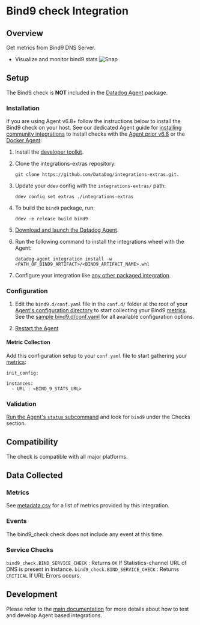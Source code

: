 
# Bind9 check Integration

## Overview

Get metrics from Bind9 DNS Server.

* Visualize and monitor bind9 stats
![Snap][1]

## Setup

The Bind9 check is **NOT** included in the [Datadog Agent][2] package.

### Installation

If you are using Agent v6.8+ follow the instructions below to install the Bind9 check on your host. See our dedicated Agent guide for [installing community integrations][3] to install checks with the [Agent prior v6.8][4] or the [Docker Agent][5]:

1. Install the [developer toolkit][6].
2. Clone the integrations-extras repository:

    ```
    git clone https://github.com/DataDog/integrations-extras.git.
    ```

3. Update your `ddev` config with the `integrations-extras/` path:

    ```
    ddev config set extras ./integrations-extras
    ```

4. To build the `bind9` package, run:

    ```
    ddev -e release build bind9
    ```

5. [Download and launch the Datadog Agent][2].
6. Run the following command to install the integrations wheel with the Agent:

    ```
    datadog-agent integration install -w <PATH_OF_BIND9_ARTIFACT>/<BIND9_ARTIFACT_NAME>.whl
    ```

7. Configure your integration like [any other packaged integration][7].

### Configuration

1. Edit the `bind9.d/conf.yaml` file in the `conf.d/` folder at the root of your [Agent's configuration directory][8] to start collecting your Bind9 [metrics](#metric-collection).
  See the [sample bind9.d/conf.yaml][9] for all available configuration options.

2. [Restart the Agent][10]

#### Metric Collection

Add this configuration setup to your `conf.yaml` file to start gathering your [metrics][11]:

```
init_config:

instances:
  - URL : <BIND_9_STATS_URL>
```

### Validation

[Run the Agent's `status` subcommand][12] and look for `bind9` under the Checks section.

## Compatibility

The check is compatible with all major platforms.

## Data Collected

### Metrics

See [metadata.csv][13] for a list of metrics provided by this integration.

### Events

The bind9_check check does not include any event at this time.

### Service Checks

`bind9_check.BIND_SERVICE_CHECK` : Returns `OK` If Statistics-channel URL of DNS is present in Instance.
`bind9_check.BIND_SERVICE_CHECK` : Returns `CRITICAL` If URL Errors occurs.

## Development

Please refer to the [main documentation][14] for more details about how to test and develop Agent based integrations.

[1]: https://raw.githubusercontent.com/DataDog/integrations-extras/master/bind9/images/snapshot.png
[2]: https://app.datadoghq.com/account/settings#agent
[3]: https://docs.datadoghq.com/agent/guide/community-integrations-installation-with-docker-agent
[4]: https://docs.datadoghq.com/agent/guide/community-integrations-installation-with-docker-agent/?tab=agentpriorto68
[5]: https://docs.datadoghq.com/agent/guide/community-integrations-installation-with-docker-agent/?tab=docker
[6]: https://docs.datadoghq.com/developers/integrations/new_check_howto/#developer-toolkit
[7]: https://docs.datadoghq.com/getting_started/integrations
[8]: https://docs.datadoghq.com/agent/guide/agent-configuration-files/?tab=agentv6#agent-configuration-directory
[9]: https://github.com/DataDog/integrations-extras/blob/master/bind9/datadog_checks/bind9/data/conf.yaml.example
[10]: https://docs.datadoghq.com/agent/guide/agent-commands/?tab=agentv6#start-stop-and-restart-the-agent
[11]: #metrics
[12]: https://docs.datadoghq.com/agent/guide/agent-commands/?tab=agentv6#service-status
[13]: https://github.com/DataDog/cookiecutter-datadog-check/blob/master/%7B%7Bcookiecutter.check_name%7D%7D/metadata.csv
[14]: https://docs.datadoghq.com/developers
